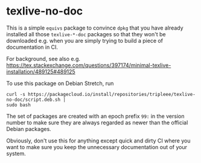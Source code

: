 texlive-no-doc
==========

This is a simple `equivs` package to convince `dpkg` that you have already
installed all those `texlive-*-doc` packages so that they won't be downloaded
e.g. when you are simply trying to build a piece of documentation in CI.

For background, see also e.g.
https://tex.stackexchange.com/questions/397174/minimal-texlive-installation/489125#489125

To use this package on Debian Stretch, run

    curl -s https://packagecloud.io/install/repositories/tripleee/texlive-no-doc/script.deb.sh |
    sudo bash

The set of packages are created with an epoch prefix `99:` in the version number
to make sure they are always regarded as newer than the official Debian packages.

Obviously, don't use this for anything except quick and dirty CI where you want to
make sure you keep the unnecessary documentation out of your system.
